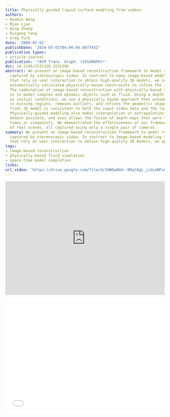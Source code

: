 ```yaml
---
title: Physically guided liquid surface modeling from videos
authors:
- Huamin Wang
- Miao Liao
- Qing Zhang
- Ruigang Yang
- Greg Turk
date: '2009-07-01'
publishDate: '2024-03-01T04:06:04.807745Z'
publication_types:
- article-journal
publication: '*ACM Trans. Graph. (SIGGRAPH)*'
doi: 10.1145/1531326.1531396
abstract: We present an image-based reconstruction framework to model real water scenes
  captured by stereoscopic video. In contrast to many image-based modeling techniques
  that rely on user interaction to obtain high-quality 3D models, we instead apply
  automatically calculated physically-based constraints to refine the initial model.
  The combination of image-based reconstruction with physically-based simulation allows
  us to model complex and dynamic objects such as fluid. Using a depth map sequence
  as initial conditions, we use a physically based approach that automatically fills
  in missing regions, removes outliers, and refines the geometric shape so that the
  final 3D model is consistent to both the input video data and the laws of physics.
  Physically-guided modeling also makes interpolation or extrapolation in the space-time
  domain possible, and even allows the fusion of depth maps that were taken at different
  times or viewpoints. We demonstrated the effectiveness of our framework with a number
  of real scenes, all captured using only a single pair of cameras.
summary: We present an image-based reconstruction framework to model real water scenes
  captured by stereoscopic video. In contrast to image-based modeling techniques
  that rely on user interaction to obtain high-quality 3D models, we apply physically-based constraints to refine the initial model.
tags:
- image-based reconstruction
- physically-based fluid simulation
- space-time model completion
links:
url_video: 'https://drive.google.com/file/d/1UWQwAbH--N0qlKgL_jcGLmNFvnUnbDrF/view'
---
```


<p align="center">
<iframe width="100%" height="360" src="https://www.youtube.com/embed/QeVESnBEHYE?si=DYLSfQBuj7qm7lYt" title="YouTube video player" frameborder="0" allow="accelerometer; autoplay; clipboard-write; encrypted-media; gyroscope; picture-in-picture; web-share" allowfullscreen></iframe>
</p>
<p align="center">
<iframe width="100%" height="360" src="//player.bilibili.com/player.html?aid=682842325&bvid=BV17S4y1K7NZ&cid=563637318&p=1" scrolling="no" border="0" frameborder="no" framespacing="0" allowfullscreen="true"> </iframe>
</p>

